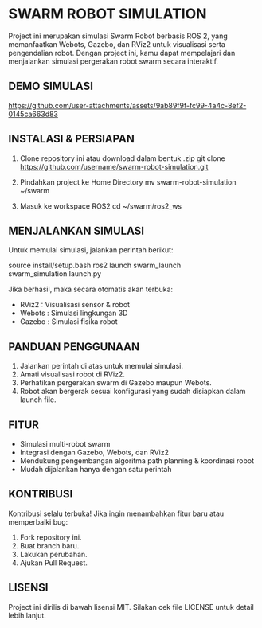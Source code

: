 SWARM ROBOT SIMULATION
======================

Project ini merupakan simulasi Swarm Robot berbasis ROS 2, yang memanfaatkan Webots, Gazebo, dan RViz2 untuk visualisasi serta pengendalian robot.
Dengan project ini, kamu dapat mempelajari dan menjalankan simulasi pergerakan robot swarm secara interaktif.


DEMO SIMULASI
-------------
https://github.com/user-attachments/assets/9ab89f9f-fc99-4a4c-8ef2-0145ca663d83

INSTALASI & PERSIAPAN
---------------------
1. Clone repository ini atau download dalam bentuk .zip
   git clone https://github.com/username/swarm-robot-simulation.git

2. Pindahkan project ke Home Directory
   mv swarm-robot-simulation ~/swarm

3. Masuk ke workspace ROS2
   cd ~/swarm/ros2_ws


MENJALANKAN SIMULASI
--------------------
Untuk memulai simulasi, jalankan perintah berikut:

   source install/setup.bash
   ros2 launch swarm_launch swarm_simulation.launch.py

Jika berhasil, maka secara otomatis akan terbuka:
- RViz2   : Visualisasi sensor & robot
- Webots  : Simulasi lingkungan 3D
- Gazebo  : Simulasi fisika robot


PANDUAN PENGGUNAAN
------------------
1. Jalankan perintah di atas untuk memulai simulasi.
2. Amati visualisasi robot di RViz2.
3. Perhatikan pergerakan swarm di Gazebo maupun Webots.
4. Robot akan bergerak sesuai konfigurasi yang sudah disiapkan dalam launch file.


FITUR
-----
- Simulasi multi-robot swarm
- Integrasi dengan Gazebo, Webots, dan RViz2
- Mendukung pengembangan algoritma path planning & koordinasi robot
- Mudah dijalankan hanya dengan satu perintah


KONTRIBUSI
----------
Kontribusi selalu terbuka! Jika ingin menambahkan fitur baru atau memperbaiki bug:
1. Fork repository ini.
2. Buat branch baru.
3. Lakukan perubahan.
4. Ajukan Pull Request.


LISENSI
-------
Project ini dirilis di bawah lisensi MIT.
Silakan cek file LICENSE untuk detail lebih lanjut.
